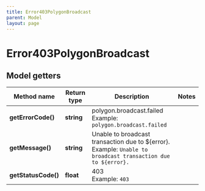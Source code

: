 ```yaml
---
title: Error403PolygonBroadcast
parent: Model
layout: page
---
```


# Error403PolygonBroadcast

## Model getters

Method name | Return type | Description | Notes
------------ | ------------- | ------------- | -------------
**getErrorCode()** | **string** | polygon.broadcast.failed <br>Example: `polygon.broadcast.failed` |
**getMessage()** | **string** | Unable to broadcast transaction due to ${error}. <br>Example: `Unable to broadcast transaction due to ${error}.` |
**getStatusCode()** | **float** | 403 <br>Example: `403` |

